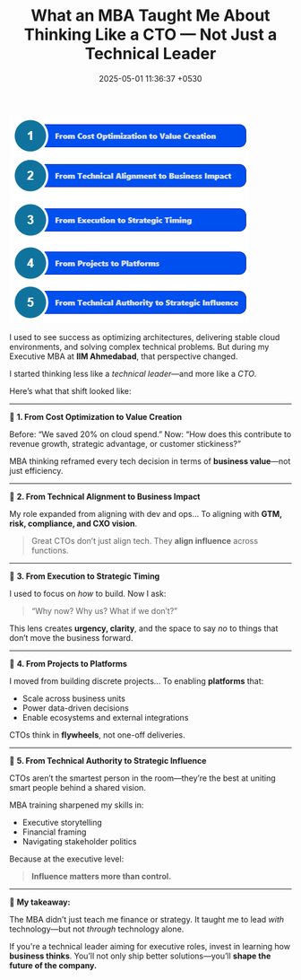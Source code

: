 ﻿---
layout: post
comments: true
IDENTIFIER: Leadership 
title:  "What an MBA Taught Me About Thinking Like a CTO — Not Just a Technical Leader"
description: CTO | MBA | Innovation
date:   2025-05-01 11:36:37 +0530
categories: CTO
---
<img alt='CTO' src='/assets/CTO.png'>

I used to see success as optimizing architectures, delivering stable cloud environments, and solving complex technical problems.
But during my Executive MBA at **IIM Ahmedabad**, that perspective changed.

I started thinking less like a *technical leader*—and more like a *CTO*.

Here’s what that shift looked like:

---

🔹 **1. From Cost Optimization to Value Creation**

Before: “We saved 20% on cloud spend.”
Now: “How does this contribute to revenue growth, strategic advantage, or customer stickiness?”

MBA thinking reframed every tech decision in terms of **business value**—not just efficiency.

---

🔹 **2. From Technical Alignment to Business Impact**

My role expanded from aligning with dev and ops…
To aligning with **GTM, risk, compliance, and CXO vision**.

> Great CTOs don’t just align tech. They **align influence** across functions.

---

🔹 **3. From Execution to Strategic Timing**

I used to focus on *how* to build.
Now I ask:

> “Why now? Why us? What if we don’t?”

This lens creates **urgency, clarity**, and the space to say *no* to things that don’t move the business forward.

---

🔹 **4. From Projects to Platforms**

I moved from building discrete projects…
To enabling **platforms** that:

* Scale across business units
* Power data-driven decisions
* Enable ecosystems and external integrations

CTOs think in **flywheels**, not one-off deliveries.

---

🔹 **5. From Technical Authority to Strategic Influence**

CTOs aren’t the smartest person in the room—they’re the best at uniting smart people behind a shared vision.

MBA training sharpened my skills in:

* Executive storytelling
* Financial framing
* Navigating stakeholder politics

Because at the executive level:

> **Influence matters more than control.**

---

🚀 **My takeaway:**

The MBA didn’t just teach me finance or strategy.
It taught me to lead *with* technology—but not *through* technology alone.

If you're a technical leader aiming for executive roles, invest in learning how **business thinks**.
You’ll not only ship better solutions—you’ll **shape the future of the company.**




